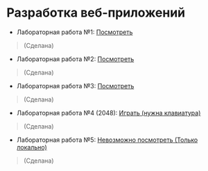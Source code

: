 # Разработка веб-приложений

* Лабораторная работа №1: [Посмотреть](https://micaninila.github.io/WEB-Ilya-M/Lab1/ "Перейти к Лабораторной №1")
>\(Сделана)
* Лабораторная работа №2: [Посмотреть](https://micaninila.github.io/WEB-Ilya-M/Lab2/ "Перейти к Лабораторной №2")
>\(Сделана)
* Лабораторная работа №3: [Посмотреть](https://micaninila.github.io/WEB-Ilya-M/Lab3/ "Перейти к Лабораторной №3")
>\(Сделана)
* Лабораторная работа №4 (2048): [Играть (нужна клавиатура)](https://micaninila.github.io/WEB-Ilya-M/Lab4/ "Перейти к Лабораторной №4")
>\(Сделана)
* Лабораторная работа №5: [Невозможно посмотреть (Только локально)](https://github.com/Micaninila/WEB-Ilya-M)
>\(Сделана)
